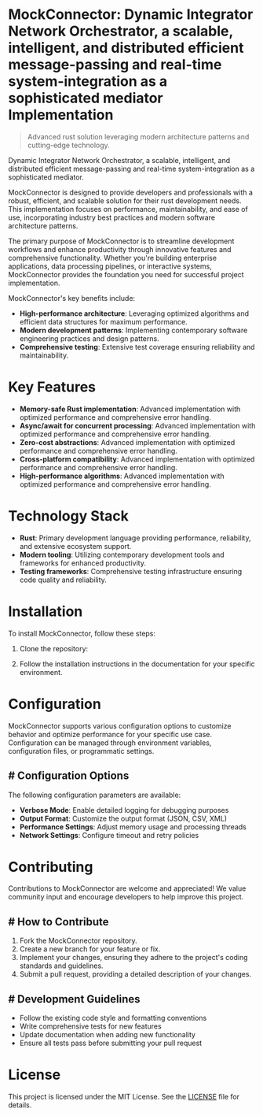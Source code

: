 <!-- fallback_MockConnector_20251020114430_35614 -->

# MockConnector: Dynamic Integrator Network Orchestrator, a scalable, intelligent, and distributed efficient message-passing and real-time system-integration as a sophisticated mediator Implementation
> Advanced rust solution leveraging modern architecture patterns and cutting-edge technology.

Dynamic Integrator Network Orchestrator, a scalable, intelligent, and distributed efficient message-passing and real-time system-integration as a sophisticated mediator.

MockConnector is designed to provide developers and professionals with a robust, efficient, and scalable solution for their rust development needs. This implementation focuses on performance, maintainability, and ease of use, incorporating industry best practices and modern software architecture patterns.

The primary purpose of MockConnector is to streamline development workflows and enhance productivity through innovative features and comprehensive functionality. Whether you're building enterprise applications, data processing pipelines, or interactive systems, MockConnector provides the foundation you need for successful project implementation.

MockConnector's key benefits include:

* **High-performance architecture**: Leveraging optimized algorithms and efficient data structures for maximum performance.
* **Modern development patterns**: Implementing contemporary software engineering practices and design patterns.
* **Comprehensive testing**: Extensive test coverage ensuring reliability and maintainability.

# Key Features

* **Memory-safe Rust implementation**: Advanced implementation with optimized performance and comprehensive error handling.
* **Async/await for concurrent processing**: Advanced implementation with optimized performance and comprehensive error handling.
* **Zero-cost abstractions**: Advanced implementation with optimized performance and comprehensive error handling.
* **Cross-platform compatibility**: Advanced implementation with optimized performance and comprehensive error handling.
* **High-performance algorithms**: Advanced implementation with optimized performance and comprehensive error handling.

# Technology Stack

* **Rust**: Primary development language providing performance, reliability, and extensive ecosystem support.
* **Modern tooling**: Utilizing contemporary development tools and frameworks for enhanced productivity.
* **Testing frameworks**: Comprehensive testing infrastructure ensuring code quality and reliability.

# Installation

To install MockConnector, follow these steps:

1. Clone the repository:


2. Follow the installation instructions in the documentation for your specific environment.

# Configuration

MockConnector supports various configuration options to customize behavior and optimize performance for your specific use case. Configuration can be managed through environment variables, configuration files, or programmatic settings.

## # Configuration Options

The following configuration parameters are available:

* **Verbose Mode**: Enable detailed logging for debugging purposes
* **Output Format**: Customize the output format (JSON, CSV, XML)
* **Performance Settings**: Adjust memory usage and processing threads
* **Network Settings**: Configure timeout and retry policies

# Contributing

Contributions to MockConnector are welcome and appreciated! We value community input and encourage developers to help improve this project.

## # How to Contribute

1. Fork the MockConnector repository.
2. Create a new branch for your feature or fix.
3. Implement your changes, ensuring they adhere to the project's coding standards and guidelines.
4. Submit a pull request, providing a detailed description of your changes.

## # Development Guidelines

* Follow the existing code style and formatting conventions
* Write comprehensive tests for new features
* Update documentation when adding new functionality
* Ensure all tests pass before submitting your pull request

# License

This project is licensed under the MIT License. See the [LICENSE](https://github.com/paaak/MockConnector/blob/main/LICENSE) file for details.
